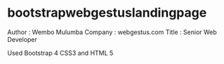 # bootstrapwebgestuslandingpage
Author : Wembo Mulumba
Company : webgestus.com
Title : Senior Web Developer

Used Bootstrap 4 CSS3 and HTML 5
